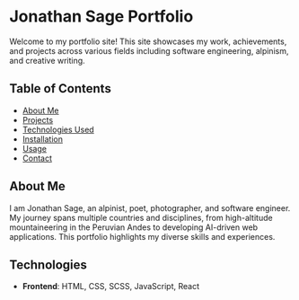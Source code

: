 # Jonathan Sage Portfolio

Welcome to my portfolio site! This site showcases my work, achievements, and projects across various fields including software engineering, alpinism, and creative writing.

## Table of Contents

- [About Me](#about-me)
- [Projects](#projects)
- [Technologies Used](#technologies-used)
- [Installation](#installation)
- [Usage](#usage)
- [Contact](#contact)

## About Me

I am Jonathan Sage, an alpinist, poet, photographer, and software engineer. My journey spans multiple countries and disciplines, from high-altitude mountaineering in the Peruvian Andes to developing AI-driven web applications. This portfolio highlights my diverse skills and experiences.

## Technologies 

- **Frontend**: HTML, CSS, SCSS, JavaScript, React


